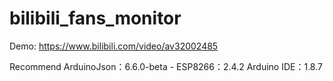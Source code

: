 # bilibili_fans_monitor
Demo:
https://www.bilibili.com/video/av32002485

Recommend
ArduinoJson：6.6.0-beta - 
ESP8266：2.4.2
Arduino IDE：1.8.7
